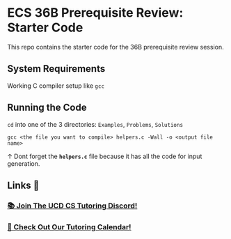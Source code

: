 # ECS 36B Prerequisite Review: Starter Code

This repo contains the starter code for the 36B prerequisite review session.

## System Requirements

Working C compiler setup like `gcc`

## Running the Code

`cd` into one of the 3 directories: `Examples`, `Problems`, `Solutions`

```plaintext
gcc <the file you want to compile> helpers.c -Wall -o <output file name>
```

↑ Dont forget the **`helpers.c`** file because it has all the code for input generation.

## Links 🔗

### [📚 Join The UCD CS Tutoring Discord!](https://discord.com/invite/HXfwHbYF7f)

### [📅 Check Out Our Tutoring Calendar!](https://bit.ly/-ucd-cs-tutoring)

